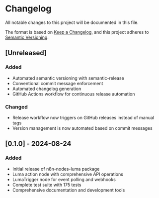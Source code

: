 # Changelog

All notable changes to this project will be documented in this file.

The format is based on [Keep a Changelog](https://keepachangelog.com/en/1.0.0/),
and this project adheres to [Semantic Versioning](https://semver.org/spec/v2.0.0.html).

## [Unreleased]

### Added
- Automated semantic versioning with semantic-release
- Conventional commit message enforcement
- Automated changelog generation
- GitHub Actions workflow for continuous release automation

### Changed
- Release workflow now triggers on GitHub releases instead of manual tags
- Version management is now automated based on commit messages

## [0.1.0] - 2024-08-24

### Added
- Initial release of n8n-nodes-luma package
- Luma action node with comprehensive API operations
- LumaTrigger node for event polling and webhooks
- Complete test suite with 175 tests
- Comprehensive documentation and development tools